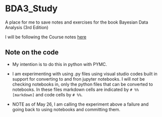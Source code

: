 # BDA3_Study
A place for me to save notes and exercises for the book Bayesian Data Analysis (3rd Edition)

I will be following the Course notes [here](https://avehtari.github.io/BDA_course_Aalto/)

## Note on the code

* My intention is to do this in python with PYMC. 

* I am experimenting with using .py files using visual studio codes built in support for converting to and fron 
  jupyter notebooks. I will *not* be checking notebooks in, only the python files that can be converted to notebooks. In these files markdown cells are indicated by `# %% [markdown]` and code cells by `# %%`.

* NOTE as of May 26, I am calling the experiment above a failure and going back to using notebooks and committing them.  
